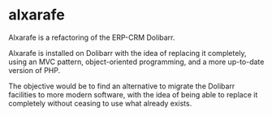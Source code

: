 # alxarafe

Alxarafe is a refactoring of the ERP-CRM Dolibarr.

Alxarafe is installed on Dolibarr with the idea of replacing it completely, using an MVC pattern, object-oriented programming, and a more up-to-date version of PHP.

The objective would be to find an alternative to migrate the Dolibarr facilities to more modern software, with the idea of being able to replace it completely without ceasing to use what already exists.